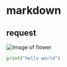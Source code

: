 # markdown 
## request
![Image of flower](https://img.freepik.com/free-photo/vibrant-colors-nature-close-up-wet-purple-daisy-generated-by-artificial-intellingence_25030-63819.jpg?w=1060&t=st=1711374704~exp=1711375304~hmac=36acc74ca1ab11cfba4a5e99ac5ee99d941186c47befebbb3cbbe3500f563292)
```python
print("hello world")
```
